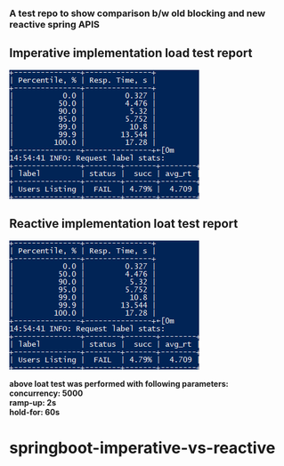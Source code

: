 ### A test repo to show comparison b/w old blocking and new reactive spring APIS



## Imperative implementation load test report <br>
![Alt text](.reports/imperative%20implementation%20load%20test%20report.png?raw=true "Imperative implementation load test report")


## Reactive implementation loat test report <br>
![Alt text](.reports/imperative%20implementation%20load%20test%20report.png?raw=true "Reactive implementation loat test report")


**above loat test was performed with following parameters: <br>
   concurrency: 5000<br>
   ramp-up: 2s<br>
   hold-for: 60s**

# springboot-imperative-vs-reactive
